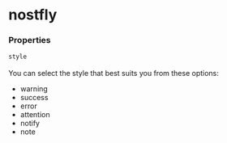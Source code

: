 # nostfly


### Properties 
``style`` <br><br>
You can select the style that best suits you from these options:
- warning
- success
- error
- attention
- notify
- note
